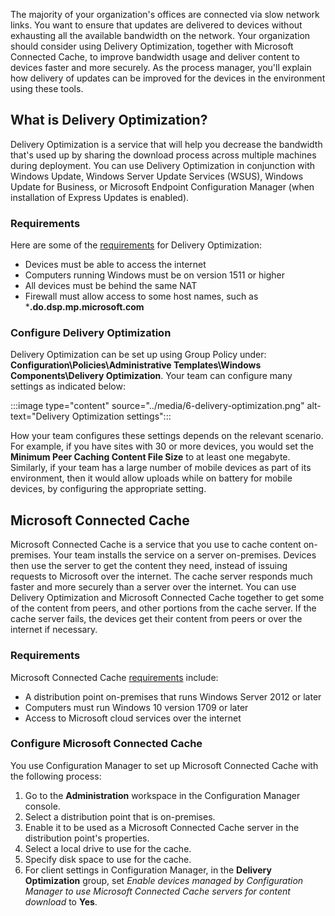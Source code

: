 The majority of your organization's offices are connected via slow network links. You want to ensure that updates are delivered to devices without exhausting all the available bandwidth on the network. Your organization should consider using Delivery Optimization, together with Microsoft Connected Cache, to improve bandwidth usage and deliver content to devices faster and more securely. As the process manager, you'll explain how delivery of updates can be improved for the devices in the environment using these tools.

## What is Delivery Optimization?

Delivery Optimization is a service that will help you decrease the bandwidth that's used up by sharing the download process across multiple machines during deployment. You can use Delivery Optimization in conjunction with Windows Update, Windows Server Update Services (WSUS), Windows Update for Business, or Microsoft Endpoint Configuration Manager (when installation of Express Updates is enabled).

### Requirements

Here are some of the [requirements](/windows/deployment/update/waas-delivery-optimization#requirements) for Delivery Optimization:

- Devices must be able to access the internet
- Computers running Windows must be on version 1511 or higher
- All devices must be behind the same NAT
- Firewall must allow access to some host names, such as ***.do.dsp.mp.microsoft.com**

### Configure Delivery Optimization

Delivery Optimization can be set up using Group Policy under: **Configuration\Policies\Administrative Templates\Windows Components\Delivery Optimization**. Your team can configure many settings as indicated below:

:::image type="content" source="../media/6-delivery-optimization.png" alt-text="Delivery Optimization settings":::

How your team configures these settings depends on the relevant scenario. For example, if you have sites with 30 or more devices, you would set the **Minimum Peer Caching Content File Size** to at least one megabyte. Similarly, if your team has a large number of mobile devices as part of its environment, then it would allow uploads while on battery for mobile devices, by configuring the appropriate setting.

## Microsoft Connected Cache

Microsoft Connected Cache is a service that you use to cache content on-premises. Your team installs the service on a server on-premises. Devices then use the server to get the content they need, instead of issuing requests to Microsoft over the internet. The cache server responds much faster and more securely than a server over the internet. You can use Delivery Optimization and Microsoft Connected Cache together to get some of the content from peers, and other portions from the cache server. If the cache server fails, the devices get their content from peers or over the internet if necessary.

### Requirements

Microsoft Connected Cache [requirements](/mem/configmgr/core/plan-design/hierarchy/microsoft-connected-cache) include:

- A distribution point on-premises that runs Windows Server 2012 or later
- Computers must run Windows 10 version 1709 or later
- Access to Microsoft cloud services over the internet

### Configure Microsoft Connected Cache

You use Configuration Manager to set up Microsoft Connected Cache with the following process:

1. Go to the **Administration** workspace in the Configuration Manager console.
1. Select a distribution point that is on-premises.
1. Enable it to be used as a Microsoft Connected Cache server in the distribution point's properties.
1. Select a local drive to use for the cache.
1. Specify disk space to use for the cache.
1. For client settings in Configuration Manager, in the **Delivery Optimization** group, set *Enable devices managed by Configuration Manager to use Microsoft Connected Cache servers for content download* to **Yes**.
